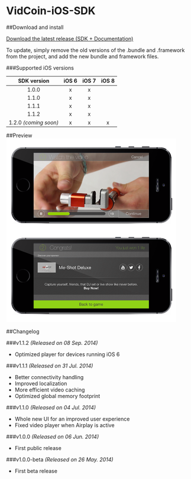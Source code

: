 VidCoin-iOS-SDK
===============
##Download and install

[Download the latest release (SDK + Documentation)](https://github.com/VidCoin/VidCoin-iOS-SDK/releases/download/v1.1.2/VidCoin-iOS-SDK.zip)

To update, simply remove the old versions of the .bundle and .framework from the project, and add the new bundle and framework files.

###Supported iOS versions

| SDK version  | iOS 6 | iOS 7 | iOS 8 |
| :-------------: | :-------------: | :-------------: | :-------------: |
| 1.0.0 | x | x |  |
| 1.1.0 | x | x |  |
| 1.1.1 | x | x |  |
| 1.1.2 | x | x |  |
| 1.2.0 *(coming soon)* | x | x | x |


##Preview
![VidCoin Mobile Overlay](https://raw.githubusercontent.com/VidCoin/VidCoin-iOS-SDK/gh-pages/images/vc_preview.png "VidCoin Mobile Overlay")

##Changelog

###v1.1.2
*(Released on 08 Sep. 2014)*
- Optimized player for devices running iOS 6

###v1.1.1
*(Released on 31 Jul. 2014)*

- Better connectivity handling
- Improved localization
- More efficient video caching
- Optimized global memory footprint

###v1.1.0
*(Released on 04 Jul. 2014)*

- Whole new UI for an improved user experience
- Fixed video player when Airplay is active

###v1.0.0
*(Released on 06 Jun. 2014)*

- First public release

###v1.0.0-beta
*(Released on 26 May. 2014)*

- First beta release
